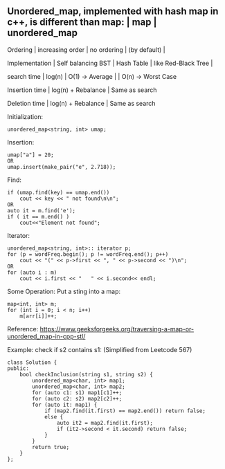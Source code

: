 Unordered_map, implemented with hash map in c++, is different than map:
                | map                 | unordered_map
---------------------------------------------------------
Ordering        | increasing  order   | no ordering
                | (by default)        |

Implementation  | Self balancing BST  | Hash Table
                | like Red-Black Tree |  

search time     | log(n)              | O(1) -> Average 
                |                     | O(n) -> Worst Case

Insertion time  | log(n) + Rebalance  | Same as search
                      
Deletion time   | log(n) + Rebalance  | Same as search

Initialization:
```
unordered_map<string, int> umap;
```
Insertion:
```
umap["a"] = 20;
OR
umap.insert(make_pair("e", 2.718));
```
Find:
```
if (umap.find(key) == umap.end())
    cout << key << " not found\n\n";
OR
auto it = m.find('e');  
if ( it == m.end() ) 
    cout<<"Element not found"; 
```
Iterator:
```
unordered_map<string, int>:: iterator p;
for (p = wordFreq.begin(); p != wordFreq.end(); p++)
    cout << "(" << p->first << ", " << p->second << ")\n";
OR
for (auto i : m)
    cout << i.first << "   " << i.second<< endl;
```
Some Operation:
Put a sting into a map:
```
map<int, int> m;
for (int i = 0; i < n; i++)
    m[arr[i]]++;
```
Reference: https://www.geeksforgeeks.org/traversing-a-map-or-unordered_map-in-cpp-stl/

Example:
check if s2 contains s1: (Simplified from Leetcode 567)
```
class Solution {
public:
    bool checkInclusion(string s1, string s2) {
        unordered_map<char, int> map1;
        unordered_map<char, int> map2;
        for (auto c1: s1) map1[c1]++;
        for (auto c2: s2) map2[c2]++;
        for (auto it: map1) {
            if (map2.find(it.first) == map2.end()) return false;
            else {
                auto it2 = map2.find(it.first);
                if (it2->second < it.second) return false;
            }
        }
        return true;
    }
};
```
